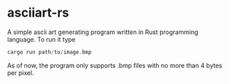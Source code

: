 # asciiart-rs

A simple ascii art generating program written in Rust programming language. To run it type 
```rust
cargo run path/to/image.bmp
```

As of now, the program only supports .bmp files with no more than 4 bytes per pixel.
